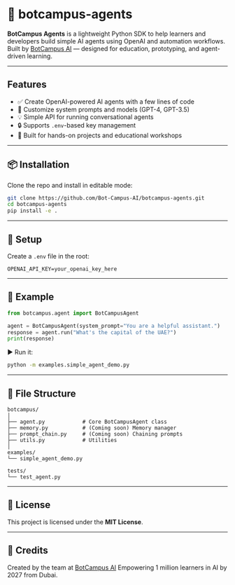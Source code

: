 
# 🧠 botcampus-agents

**BotCampus Agents** is a lightweight Python SDK to help learners and developers build simple AI agents using OpenAI and automation workflows.  
Built by [BotCampus AI](https://www.botcampus.ai) — designed for education, prototyping, and agent-driven learning.

---

##  Features

- ✅ Create OpenAI-powered AI agents with a few lines of code
- 🧩 Customize system prompts and models (GPT-4, GPT-3.5)
- 💡 Simple API for running conversational agents
- 🔒 Supports `.env`-based key management
- 🧪 Built for hands-on projects and educational workshops

---

## 📦 Installation

Clone the repo and install in editable mode:

```bash
git clone https://github.com/Bot-Campus-AI/botcampus-agents.git
cd botcampus-agents
pip install -e .
````

---

## 🔐 Setup

Create a `.env` file in the root:

```env
OPENAI_API_KEY=your_openai_key_here
```

---

## 🧪 Example

```python
from botcampus.agent import BotCampusAgent

agent = BotCampusAgent(system_prompt="You are a helpful assistant.")
response = agent.run("What's the capital of the UAE?")
print(response)
```

▶️ Run it:

```bash
python -m examples.simple_agent_demo.py
```

---

## 🧰 File Structure

```
botcampus/
│
├── agent.py            # Core BotCampusAgent class
├── memory.py           # (Coming soon) Memory manager
├── prompt_chain.py     # (Coming soon) Chaining prompts
├── utils.py            # Utilities
│
examples/
└── simple_agent_demo.py

tests/
└── test_agent.py
```

---

## 📄 License

This project is licensed under the **MIT License**.

---

## 🙌 Credits

Created by the team at [BotCampus AI](https://www.botcampus.ai)
Empowering 1 million learners in AI by 2027 from Dubai.